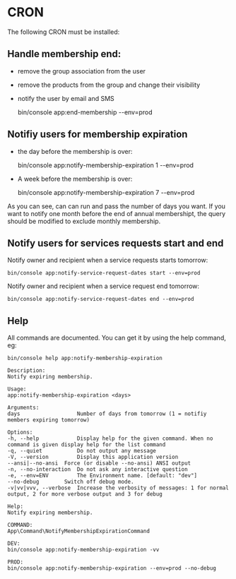 # CRON

The following CRON must be installed:

## Handle membership end:

* remove the group association from the user
* remove the products from the group and change their visibility
* notify the user by email and SMS


    bin/console app:end-membership --env=prod


## Notifiy users for membership expiration

* the day before the membership is over:


    bin/console app:notify-membership-expiration 1 --env=prod

* A week before the membership is over:
  

    bin/console app:notify-membership-expiration 7 --env=prod

As you can see, can can run and pass the number of days you want. 
If you want to notify one month before the end of annual membershipt, the query
should be modified to exclude monthly membership.


## Notify users for services requests start and end

Notify owner and recipient when a service requests starts tomorrow:

    bin/console app:notify-service-request-dates start --env=prod

Notify owner and recipient when a service request end tomorrow:

    bin/console app:notify-service-request-dates end --env=prod


## Help

All commands are documented. You can get it by using the help command, eg:

    bin/console help app:notify-membership-expiration

```shell
Description:
Notify expiring membership.

Usage:
app:notify-membership-expiration <days>

Arguments:
days                  Number of days from tomorrow (1 = notifiy members expiring tomorrow)

Options:
-h, --help            Display help for the given command. When no command is given display help for the list command
-q, --quiet           Do not output any message
-V, --version         Display this application version
--ansi|--no-ansi  Force (or disable --no-ansi) ANSI output
-n, --no-interaction  Do not ask any interactive question
-e, --env=ENV         The Environment name. [default: "dev"]
--no-debug        Switch off debug mode.
-v|vv|vvv, --verbose  Increase the verbosity of messages: 1 for normal output, 2 for more verbose output and 3 for debug

Help:
Notify expiring membership.

COMMAND:
App\Command\NotifyMembershipExpirationCommand

DEV:
bin/console app:notify-membership-expiration -vv

PROD:
bin/console app:notify-membership-expiration --env=prod --no-debug
```
